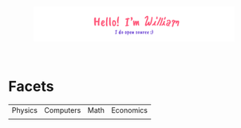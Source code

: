 <p align="center"><a href="https://tsangares.github.io"><img width="80%" alt="Hello, I'm William. I do open source!" src="./img/header.png" /></a></p>

<br />

# Facets
<table>
  <tr>
    <td>Physics</td>
    <td>Computers</td>
    <td>Math</td>
    <td>Economics</td>
  </tr>
  <tr>
   <td></td>
   <td></td>
   <td></td>
   <td></td>
  </tr>
</table>

